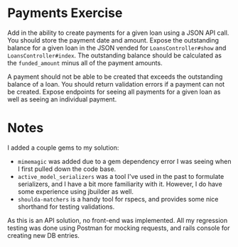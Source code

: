 # Payments Exercise

Add in the ability to create payments for a given loan using a JSON API call. You should store the payment date and amount. Expose the outstanding balance for a given loan in the JSON vended for `LoansController#show` and `LoansController#index`. The outstanding balance should be calculated as the `funded_amount` minus all of the payment amounts.

A payment should not be able to be created that exceeds the outstanding balance of a loan. You should return validation errors if a payment can not be created. Expose endpoints for seeing all payments for a given loan as well as seeing an individual payment.

# Notes
I added a couple gems to my solution:
- `mimemagic` was added due to a gem dependency error I was seeing when I first pulled down the code base.
- `active_model_serializers` was a tool I've used in the past to formulate serializers, and I have a bit more familiarity with it. However, I do have some experience using jbuilder as well.
- `shoulda-matchers` is a handy tool for rspecs, and provides some nice shorthand for testing validations.

As this is an API solution, no front-end was implemented. All my regression testing was done using Postman for mocking requests, and rails console for creating new DB entries.